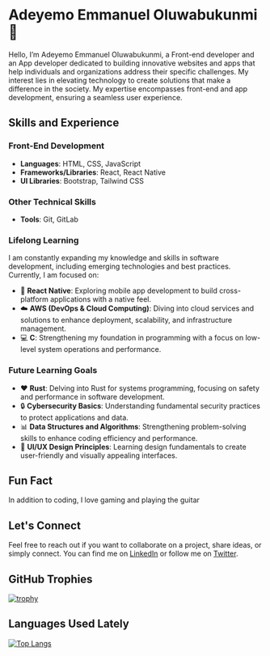 # Adeyemo Emmanuel Oluwabukunmi 👋
Hello, I’m Adeyemo Emmanuel Oluwabukunmi, a Front-end developer and an App developer dedicated to building innovative websites and apps that help individuals and organizations address their specific challenges. My interest lies in elevating technology to create solutions that make a difference in the society. My expertise encompasses front-end and app development, ensuring a seamless user experience. 

## Skills and Experience
### Front-End Development
- **Languages**: HTML, CSS, JavaScript
- **Frameworks/Libraries**: React, React Native
- **UI Libraries**: Bootstrap, Tailwind CSS


### Other Technical Skills
- **Tools**: Git, GitLab
  
### Lifelong Learning
I am constantly expanding my knowledge and skills in software development, including emerging technologies and best practices. Currently, I am focused on:
* 📱 **React Native**: Exploring mobile app development to build cross-platform applications with a native feel.
* ☁️ **AWS (DevOps & Cloud Computing)**: Diving into cloud services and solutions to enhance deployment, scalability, and infrastructure management.
* 💻 **C**: Strengthening my foundation in programming with a focus on low-level system operations and performance.

### Future Learning Goals
* ❤️ **Rust**: Delving into Rust for systems programming, focusing on safety and performance in software development.
* 🔒 **Cybersecurity Basics**: Understanding fundamental security practices to protect applications and data.
* 📊 **Data Structures and Algorithms**: Strengthening problem-solving skills to enhance coding efficiency and performance.
* 🎨 **UI/UX Design Principles**: Learning design fundamentals to create user-friendly and visually appealing interfaces.

## Fun Fact
In addition to coding, I love gaming and playing the guitar

## Let's Connect
Feel free to reach out if you want to collaborate on a project, share ideas, or simply connect. You can find me on [LinkedIn](https://www.linkedin.com/in/adeyemo-bukunmi-8290031a5) or follow me on [Twitter](https://x.com/buukume).

## GitHub Trophies
[![trophy](https://github-profile-trophy.vercel.app/?username=Bukum&theme=radical)](https://github.com/ryo-ma/github-profile-trophy)

## Languages Used Lately
[![Top Langs](https://github-readme-stats.vercel.app/api/top-langs/?username=Bukum&layout=compact&theme=radical)](https://github.com/anuraghazra/github-readme-stats)


